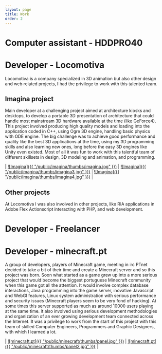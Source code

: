 ```yaml
---
layout: page
title: Work
order: 2
---
```


Computer assistant - HDDPRO40
=============================

Developer - Locomotiva
======================
Locomotiva is a company specialized in 3D animation but also other design and
web related projects, I had the privilege to work with this talented team.

Imagina project
---------------
Main developer at a challenging project aimed at architecture kiosks and desktops,
to develop a portable 3D presentation of architecture that could handle most
mainstream 3D hardware available at the time (like GeForce4).
This project involved producing high quality models and loading into
the application coded in C++, using Ogre 3D engine, handling basic physics with
ODE engine.
The big challenge was to achieve good performance and quality like the best 3D
applications at the time, using my 3D programming skills and also learning new
ones, long before the easy 3D engines like Unity even existed.
Most of all it was fun to work with this talentful team of different skillsets
in design, 3D modeling and animation, and programming.

| [![Imagina]({{ "/public/imagina/thumbs/imagina.jpg" }})](/public/imagina/imagina.jpg )  | [![Imagina]({{ "/public/imagina/thumbs/imagina3.jpg" }})](/public/imagina/imagina3.jpg ) | [![Imagina]({{ "/public/imagina/thumbs/imagina4.jpg" }})](/public/imagina/imagina4.jpg ) |

Other projects
--------------
At Locomotiva I was also involved in other projects, like RIA applications in
Adobe Flex Actionscript interacting with PHP, and web development.

Developer - Freelancer
======================

Developer - minecraft.pt
========================
A group of developers, players of Minecraft game, meeting in irc PTnet decided to take
a bit of their time and create a Minecraft server and so this project was born.
Soon what started as a game grew up into a more serious project that would become
the biggest portuguese Minecraft community when this game got all the attention.
It would involve 
complex database interactions, Java programming into the game server, inovative
Javascript and WebGl features, Linux system administration with serious 
performance and security issues (Minecraft players seem to be very fond of hacking).
At some times this server supported as much as around 10000 users playing at the same time.
It also involved using serious development methodologies and organization of an
ever growing development team connected across the Internet.
It was a privilege to work from the start of this project with this team of
skilled Computer Engineers, Programmers and Graphic Designers, with which I learned a lot.
 
| [![minecraft.pt]({{ "/public/minecraft/thumbs/panel.jpg" }})](/public/minecraft/panel.jpg ) | [![minecraft.pt]({{ "/public/minecraft/thumbs/panel2.jpg" }})](/public/minecraft/panel2.jpg ) |
